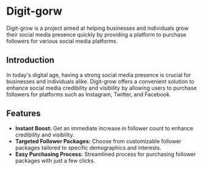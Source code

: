 # Digit-gorw

Digit-grow is a project aimed at helping businesses and individuals grow their social media presence quickly by providing a platform to purchase followers for various social media platforms.


## Introduction

In today's digital age, having a strong social media presence is crucial for businesses and individuals alike. Digit-grow offers a convenient solution to enhance social media credibility and visibility by allowing users to purchase followers for platforms such as Instagram, Twitter, and Facebook.

## Features

- **Instant Boost:** Get an immediate increase in follower count to enhance credibility and visibility.
- **Targeted Follower Packages:** Choose from customizable follower packages tailored to specific demographics and interests.
- **Easy Purchasing Process:** Streamlined process for purchasing follower packages with just a few clicks.

